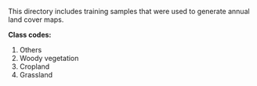 
This directory includes training samples that were used to generate annual land cover maps.

**Class codes:** 
1. Others
2. Woody vegetation
3. Cropland
4. Grassland
